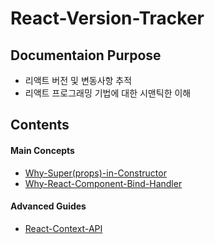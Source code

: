 # React-Version-Tracker

## Documentaion Purpose

- 리액트 버전 및 변동사항 추적
- 리액트 프로그래밍 기법에 대한 시맨틱한 이해

## Contents

#### Main Concepts

- [Why-Super(props)-in-Constructor](Main-Concepts/Why-Super(props)-in-Constructor.md)
- [Why-React-Component-Bind-Handler](Main-Concepts/Why-React-Component-Bind-Handler.md)

#### Advanced Guides

- [React-Context-API](Advanced-Guides/React-Context-API.md)
